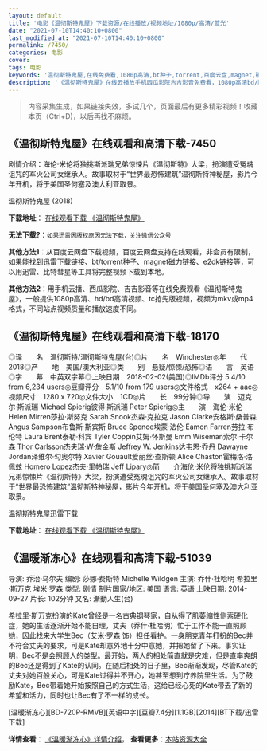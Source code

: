 ```yaml
---
layout: default
title: '电影《温彻斯特鬼屋》下载资源/在线播放/视频地址/1080p/高清/蓝光'
date: "2021-07-10T14:40:10+0800"
last_modified_at: "2021-07-10T14:40:10+0800"
permalink: /7450/
categories: 电影
cover:
tags: 电影
keywords: '温彻斯特鬼屋,在线免费看,1080p高清,bt种子,torrent,百度云盘,magnet,磁力链,迅雷下载资源'
description: '《温彻斯特鬼屋》在线云播放手机西瓜影院吉吉影音免费看，1080p高清bd/hd未删减完整版和tc抢先枪版，mkv/mp4格式，附带bt/torrent种子、magnet/磁力链、百度云盘、网盘资源迅雷下载链接'
---
```


>内容采集生成，如果链接失效，多试几个，页面最后有更多精彩视频！收藏本页（Ctrl+D)，以后再找不麻烦。


## 《温彻斯特鬼屋》在线观看和高清下载-7450

剧情介绍：海伦·米伦将独挑斯派瑞兄弟惊悚片《温彻斯特》大梁，扮演遭受冤魂诅咒的军火公司女继承人。故事取材于“世界最恐怖建筑”温彻斯特神秘屋，影片今年开机，将于美国圣何塞及澳大利亚取景。


温彻斯特鬼屋 (2018)

**下载地址**： [在线观看下载 《温彻斯特鬼屋》](https://www.btbtdy.me/btdy/dy12817.html) 


**无法下载?**：`如果迅雷因版权原因无法下载，关注微信公众号 `

**其他方法1**：从百度云网盘下载视频，百度云网盘支持在线观看，非会员有限制，如果能找到迅雷下载链接、bt/torrent种子、magnet磁力链接、e2dk链接等，可以用迅雷、比特彗星等工具将完整视频下载到本地。

**其他方法2**：用手机云播、西瓜影院、吉吉影音等在线免费观看《温彻斯特鬼屋》，一般提供1080p高清、hd/bd高清视频、tc抢先版视频，视频为mkv或mp4格式，不同站点视频质量和播放速度不同。


## 《温彻斯特鬼屋》在线观看和高清下载-18170

◎译　　名　温彻斯特/温彻斯特鬼屋(台)◎片　　名　Winchester◎年　　代　2018◎产　　地　美国/澳大利亚◎类　　别　悬疑/惊悚/恐怖◎语　　言　英语◎字　　幕　中英双字幕◎上映日期　2018-02-02(美国)◎IMDb评分 5.4/10 from 6,234 users◎豆瓣评分　5.1/10 from 179 users◎文件格式　x264 + aac◎视频尺寸　1280 x 720◎文件大小　1CD◎片　　长　99分钟◎导　　演　迈克尔·斯派瑞 Michael Spierig彼得·斯派瑞 Peter Spierig◎主　　演　海伦·米伦 Helen Mirren莎拉·斯努克 Sarah Snook杰森·克拉克 Jason Clarke安格斯·桑普森 Angus Sampson布鲁斯·斯宾斯 Bruce Spence埃蒙·法伦 Eamon Farren劳拉·布伦特 Laura Brent泰勒·科宾 Tyler Coppin艾姆·怀斯曼 Emm Wiseman索尔·卡尔森 Thor Carlsson杰夫瑞·W·詹金斯 Jeffrey W. Jenkins达韦恩·乔丹 Dawayne Jordan泽维尔·勾奥尔特 Xavier Gouault爱丽丝·查斯顿 Alice Chaston霍梅洛·洛佩兹 Homero Lopez杰夫·里帕瑞 Jeff Lipary◎简　　介海伦·米伦将独挑斯派瑞兄弟惊悚片《温彻斯特》大梁，扮演遭受冤魂诅咒的军火公司女继承人。故事取材于“世界最恐怖建筑”温彻斯特神秘屋，影片今年开机，将于美国圣何塞及澳大利亚取景。


温彻斯特鬼屋迅雷下载

**下载地址**： [在线观看下载 《温彻斯特鬼屋》](https://www.993dy.com//vod-detail-id-30496.html) 


## 《温暖渐冻心》在线观看和高清下载-51039

导演: 乔治·乌尔夫 编剧: 莎娜·费斯特 Michelle Wildgen 主演: 乔什·杜哈明 希拉里·斯万克 埃米·罗森 类型: 剧情 制片国家/地区: 美国 语言: 英语 上映日期: 2014-09-27 片长: 102分钟 又名: 漸動人生(台)

希拉里·斯万克扮演的Kate曾经是一名古典钢琴家，自从得了肌萎缩性侧索硬化症，她的生活逐渐开始不能自理，丈夫（乔什·杜哈明）忙于工作不能一直照顾她，因此找来大学生Bec（艾米·罗森 饰）担任看护。一身朋克青年打扮的Bec并不符合丈夫的要求，可是Kate却意外地十分中意她，并把她留了下来。事实证明，Bec不是会照顾人的类型。最开始，两人的相处简直就是灾难，但是直率爽朗的Bec还是得到了Kate的认同。在随后相处的日子里，Bec渐渐发现，尽管Kate的丈夫对她百般关心，可是Kate过得并不开心，她甚至想到疗养院里生活。为了鼓励Kate，Bec带着她开始按照自己的方式生活，这给已经心死的Kate带去了新的希望和活力，同时也让Bec有了不一样的成长。


[温暖渐冻心][BD-720P-RMVB][英语中字][豆瓣7.4分][1.1GB][2014][BT下载/迅雷下载]

**详情查看**： [《温暖渐冻心》详情介绍](/movie/51039/)， **查看更多**：[本站资源大全](/movie/t/all/)

